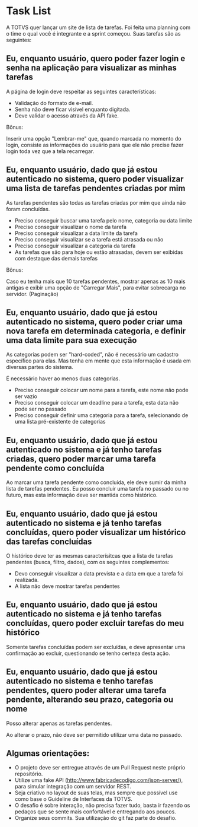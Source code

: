 # Task List
A TOTVS quer lançar um site de lista de tarefas. Foi feita uma planning com o time o qual você é integrante e a sprint começou. Suas tarefas são as seguintes:

## Eu, enquanto usuário, quero poder fazer login e senha na aplicação para visualizar as minhas tarefas

A página de login deve respeitar as seguintes características:

* Validação do formato de e-mail.
* Senha não deve ficar visível enquanto digitada.
* Deve validar o acesso através da API fake.

Bônus:

Inserir uma opção "Lembrar-me" que, quando marcada no momento do login, consiste as informações do usuário para que ele não precise fazer login toda vez que a tela recarregar.

## Eu, enquanto usuário, dado que já estou autenticado no sistema, quero poder visualizar uma lista de tarefas pendentes criadas por mim

As tarefas pendentes são todas as tarefas criadas por mim que ainda não foram concluídas.

* Preciso conseguir buscar uma tarefa pelo nome, categoria ou data limite
* Preciso conseguir visualizar o nome da tarefa
* Preciso conseguir visualizar a data limite da tarefa
* Preciso conseguir visualizar se a tarefa está atrasada ou não
* Preciso conseguir visualizar a categoria da tarefa
* As tarefas que são para hoje ou estão atrasadas, devem ser exibidas com destaque das demais tarefas

Bônus:

Caso eu tenha mais que 10 tarefas pendentes, mostrar apenas as 10 mais antigas e exibir uma opção de "Carregar Mais", para evitar sobrecarga no servidor. (Paginação)

## Eu, enquanto usuário, dado que já estou autenticado no sistema, quero poder criar uma nova tarefa em determinada categoria, e definir uma data limite para sua execução

As categorias podem ser "hard-coded", não é necessário um cadastro específico para elas. Mas tenha em mente que esta informação é usada em diversas partes do sistema.

É necessário haver ao menos duas categorias.

* Preciso conseguir colocar um nome para a tarefa, este nome não pode ser vazio
* Preciso conseguir colocar um deadline para a tarefa, esta data não pode ser no passado
* Preciso conseguir definir uma categoria para a tarefa, selecionando de uma lista pré-existente de categorias

## Eu, enquanto usuário, dado que já estou autenticado no sistema e já tenho tarefas criadas, quero poder marcar uma tarefa pendente como concluída

Ao marcar uma tarefa pendente como concluída, ele deve sumir da minha lista de tarefas pendentes. Eu posso concluir uma tarefa no passado ou no futuro, mas esta informação deve ser mantida como histórico.

## Eu, enquanto usuário, dado que já estou autenticado no sistema e já tenho tarefas concluídas, quero poder visualizar um histórico das tarefas concluídas

O histórico deve ter as mesmas caracterísitcas que a lista de tarefas pendentes (busca, filtro, dados), com os seguintes complementos:

* Devo conseguir visualizar a data prevista e a data em que a tarefa foi realizada.
* A lista não deve mostrar tarefas pendentes

## Eu, enquanto usuário, dado que já estou autenticado no sistema e já tenho tarefas concluídas, quero poder excluir tarefas do meu histórico

Somente tarefas concluídas podem ser excluídas, e deve apresentar uma confirmação ao excluir, questionando se tenho certeza desta ação.

## Eu, enquanto usuário, dado que já estou autenticado no sistema e tenho tarefas pendentes, quero poder alterar uma tarefa pendente, alterando seu prazo, categoria ou nome

Posso alterar apenas as tarefas pendentes.

Ao alterar o prazo, não deve ser permitido utilizar uma data no passado.

## Algumas orientações:

* O projeto deve ser entregue através de um Pull Request neste próprio repositório.
* Utilize uma fake API (http://www.fabricadecodigo.com/json-server/), para simular integração com um servidor REST.
* Seja criativo no layout de suas telas, mas sempre que possível use como base o Guideline de Interfaces da TOTVS.
* O desafio é sobre interação, não precisa fazer tudo, basta ir fazendo os pedaços que se sente mais confortável e entregando aos poucos.
* Organize seus commits. Sua utilização do git faz parte do desafio.
